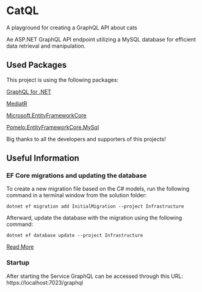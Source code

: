 
# CatQL
A playground for creating a GraphQL API about cats

Ae ASP.NET GraphQL API endpoint utilizing a MySQL database for efficient data retrieval and manipulation.
## Used Packages
This project is using the following packages:

[GraphQL for .NET](https://github.com/graphql-dotnet/graphql-dotnet)

[MediatR](https://github.com/jbogard/MediatR)

[Microsoft.EntityFrameworkCore](https://github.com/dotnet/efcore)

[Pomelo.EntityFrameworkCore.MySql](https://github.com/PomeloFoundation/Pomelo.EntityFrameworkCore.MySql)

Big thanks to all the developers and supporters of this projects!

## Useful Information

### EF Core migrations and updating the database
To create a new migration file based on the C# models, run the following command in a terminal window from the solution folder:

    dotnet ef migration add InitialMigration --project Infrastructure
Afterward, update the database with the migration using the following command:

    dotnet ef database update --project Infrastructure

[Read More](https://www.entityframeworktutorial.net/efcore/entity-framework-core-migration.aspx)

### Startup
After starting the Service GraphQL can be accessed through this URL:
https://localhost:7023/graphql

